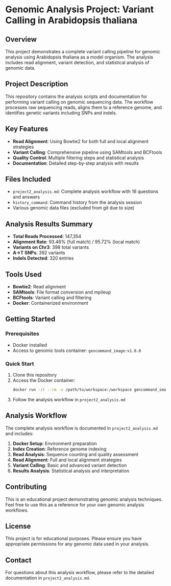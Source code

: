 # Genomic Analysis Project: Variant Calling in Arabidopsis thaliana

## Overview
This project demonstrates a complete variant calling pipeline for genomic analysis using Arabidopsis thaliana as a model organism. The analysis includes read alignment, variant detection, and statistical analysis of genomic data.

## Project Description
This repository contains the analysis scripts and documentation for performing variant calling on genomic sequencing data. The workflow processes raw sequencing reads, aligns them to a reference genome, and identifies genetic variants including SNPs and indels.

## Key Features
- **Read Alignment**: Using Bowtie2 for both full and local alignment strategies
- **Variant Calling**: Comprehensive pipeline using SAMtools and BCFtools
- **Quality Control**: Multiple filtering steps and statistical analysis
- **Documentation**: Detailed step-by-step analysis with results

## Files Included
- `project2_analysis.md`: Complete analysis workflow with 16 questions and answers
- `history_command`: Command history from the analysis session
- Various genomic data files (excluded from git due to size)

## Analysis Results Summary
- **Total Reads Processed**: 147,354
- **Alignment Rate**: 93.46% (full match) / 95.72% (local match)
- **Variants on Chr3**: 398 total variants
- **A→T SNPs**: 392 variants
- **Indels Detected**: 320 entries

## Tools Used
- **Bowtie2**: Read alignment
- **SAMtools**: File format conversion and mpileup
- **BCFtools**: Variant calling and filtering
- **Docker**: Containerized environment

## Getting Started

### Prerequisites
- Docker installed
- Access to genomic tools container: `gencommand_image:v1.0.0`

### Quick Start
1. Clone this repository
2. Access the Docker container:
   ```bash
   docker run -it --rm -v /path/to/workspace:/workspace gencommand_image:v1.0.0 /bin/bash
   ```
3. Follow the analysis workflow in `project2_analysis.md`

## Analysis Workflow
The complete analysis workflow is documented in `project2_analysis.md` and includes:

1. **Docker Setup**: Environment preparation
2. **Index Creation**: Reference genome indexing
3. **Read Analysis**: Sequence counting and quality assessment
4. **Read Alignment**: Full and local alignment strategies
5. **Variant Calling**: Basic and advanced variant detection
6. **Results Analysis**: Statistical analysis and interpretation

## Contributing
This is an educational project demonstrating genomic analysis techniques. Feel free to use this as a reference for your own genomic analysis workflows.

## License
This project is for educational purposes. Please ensure you have appropriate permissions for any genomic data used in your analysis.

## Contact
For questions about this analysis workflow, please refer to the detailed documentation in `project2_analysis.md`. 